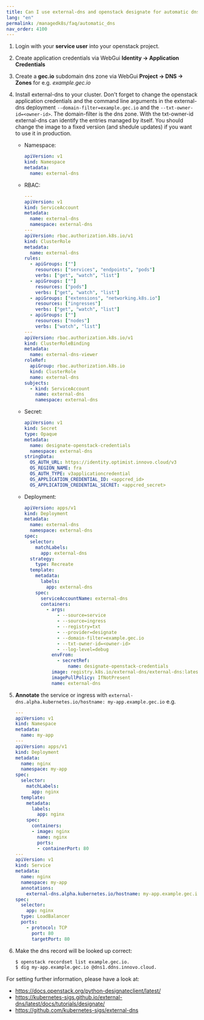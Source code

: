 ```yaml
---
title: Can I use external-dns and openstack designate for automatic dns?
lang: "en"
permalink: /managedk8s/faq/automatic_dns
nav_order: 4100
---
```

1. Login with your **service user** into your openstack project.
1. Create application credentials via WebGui **Identity -> Application Credentials**
1. Create a **gec.io** subdomain dns zone via WebGui **Project -> DNS -> Zones** for e.g. *example.gec.io*
1. Install external-dns to your cluster. Don't forget to change the openstack application credentials and the command line arguments in the external-dns deployment `--domain-filter=example.gec.io` and the `--txt-owner-id=<owner-id>`. The domain-filter is the dns zone. With the txt-owner-id external-dns can identify the entries managed by itself. You should change the image to a fixed version (and shedule updates) if you want to use it in production.

    * Namespace:
      ```yaml
      apiVersion: v1
      kind: Namespace
      metadata:
        name: external-dns
      ```
    * RBAC:
      ```yaml
      ---
      apiVersion: v1
      kind: ServiceAccount
      metadata:
        name: external-dns
        namespace: external-dns
      ---
      apiVersion: rbac.authorization.k8s.io/v1
      kind: ClusterRole
      metadata:
        name: external-dns
      rules:
        - apiGroups: [""]
          resources: ["services", "endpoints", "pods"]
          verbs: ["get", "watch", "list"]
        - apiGroups: [""]
          resources: ["pods"]
          verbs: ["get", "watch", "list"]
        - apiGroups: ["extensions", "networking.k8s.io"]
          resources: ["ingresses"]
          verbs: ["get", "watch", "list"]
        - apiGroups: [""]
          resources: ["nodes"]
          verbs: ["watch", "list"]
      ---
      apiVersion: rbac.authorization.k8s.io/v1
      kind: ClusterRoleBinding
      metadata:
        name: external-dns-viewer
      roleRef:
        apiGroup: rbac.authorization.k8s.io
        kind: ClusterRole
        name: external-dns
      subjects:
        - kind: ServiceAccount
          name: external-dns
          namespace: external-dns
      ```
    * Secret:
      ```yaml
      apiVersion: v1
      kind: Secret
      type: Opaque
      metadata:
        name: designate-openstack-credentials
        namespace: external-dns
      stringData:
        OS_AUTH_URL: https://identity.optimist.innovo.cloud/v3
        OS_REGION_NAME: fra
        OS_AUTH_TYPE: v3applicationcredential
        OS_APPLICATION_CREDENTIAL_ID: <appcred_id>
        OS_APPLICATION_CREDENTIAL_SECRET: <appcred_secret>
      ```
    * Deployment:
      ```yaml
      apiVersion: apps/v1
      kind: Deployment
      metadata:
        name: external-dns
        namespace: external-dns
      spec:
        selector:
          matchLabels:
            app: external-dns
        strategy:
          type: Recreate
        template:
          metadata:
            labels:
              app: external-dns
          spec:
            serviceAccountName: external-dns
            containers:
              - args:
                  - --source=service
                  - --source=ingress
                  - --registry=txt
                  - --provider=designate
                  - --domain-filter=example.gec.io
                  - --txt-owner-id=<owner-id>
                  - --log-level=debug
                envFrom:
                  - secretRef:
                      name: designate-openstack-credentials
                image: registry.k8s.io/external-dns/external-dns:latest
                imagePullPolicy: IfNotPresent
                name: external-dns

      ```

1. **Annotate** the service or ingress with `external-dns.alpha.kubernetes.io/hostname: my-app.example.gec.io` e.g.
    ```yaml
    ---
    apiVersion: v1
    kind: Namespace
    metadata:
      name: my-app
    ---
    apiVersion: apps/v1
    kind: Deployment
    metadata:
      name: nginx
      namespace: my-app
    spec:
      selector:
        matchLabels:
          app: nginx
      template:
        metadata:
          labels:
            app: nginx
        spec:
          containers:
          - image: nginx
            name: nginx
            ports:
            - containerPort: 80
    ---
    apiVersion: v1
    kind: Service
    metadata:
      name: nginx
      namespace: my-app
      annotations:
        external-dns.alpha.kubernetes.io/hostname: my-app.example.gec.io
    spec:
      selector:
        app: nginx
      type: LoadBalancer
      ports:
        - protocol: TCP
          port: 80
          targetPort: 80
    ```
1. Make the dns record will be looked up correct:
    ```sh
    $ openstack recordset list example.gec.io.
    $ dig my-app.example.gec.io @dns1.ddns.innovo.cloud.
    ```

For setting further information, please have a look at:

* https://docs.openstack.org/python-designateclient/latest/
* https://kubernetes-sigs.github.io/external-dns/latest/docs/tutorials/designate/
* https://github.com/kubernetes-sigs/external-dns

